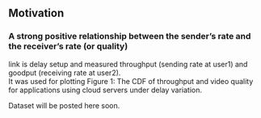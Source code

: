 ## Motivation
### A strong positive relationship between the sender’s rate and the receiver’s rate (or quality)
link is delay setup and measured throughput (sending rate at user1) and goodput (receiving rate at user2). <br />
It was used for plotting Figure 1: The CDF of throughput and video quality for applications using cloud servers under delay variation.

Dataset will be posted here soon.
